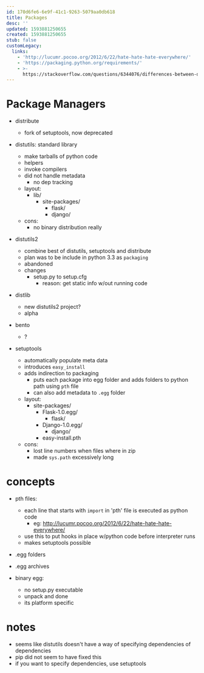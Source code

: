 ```yaml
---
id: 170d6fe6-6e9f-41c1-9263-5079aa0db618
title: Packages
desc: ''
updated: 1593881250655
created: 1593881250655
stub: false
customLegacy:
  links:
    - 'http://lucumr.pocoo.org/2012/6/22/hate-hate-hate-everywhere/'
    - 'https://packaging.python.org/requirements/'
    - >-
      https://stackoverflow.com/questions/6344076/differences-between-distribute-distutils-setuptools-and-distutils2
---
```


# Package Managers

- distribute
    - fork of setuptools, now deprecated
- distutils: standard library
    - make tarballs of python code
    - helpers
    - invoke compilers
    - did not handle metadata
        - no dep tracking
    - layout:
        - lib/
            - site-packages/
                - flask/
                - django/
    - cons:
        - no binary distribution really

- distutils2
    - combine best of distutils, setuptools and distribute
    - plan was to be include in python 3.3 as `packaging`
    - abandoned
    - changes
        - setup.py to setup.cfg
            - reason: get static info w/out running code
- distlib
    - new distutils2 project?
    - alpha
- bento
    - ?
- setuptools
    - automatically populate meta data
    - introduces `easy_install`
    - adds indirection to packaging
        - puts each package into egg folder and adds folders to python path using `pth` file
        - can also add metadata to `.egg` folder
    - layout:
        - site-packages/
            - Flask-1.0.egg/
                - flask/
            - Django-1.0.egg/
                - django/
            - easy-install.pth
    - cons:
        - lost line numbers when files where in zip
        - made `sys.path` excessively long

# concepts
- pth files:
    - each line that starts with `import` in 'pth' file is executed as python code
        - eg: http://lucumr.pocoo.org/2012/6/22/hate-hate-hate-everywhere/
    - use this to put hooks in place w/python code before interpreter runs
    - makes setuptools possible

- .egg folders
- .egg archives
- binary egg:
    - no setup.py executable
    - unpack and done
    - its platform specific

# notes
- seems like distutils doesn't have a way of specifying dependencies of dependencies
- pip did not seem to have fixed this
- if you want to specify dependencies, use setuptools
